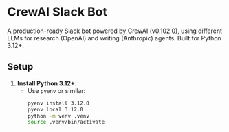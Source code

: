 # CrewAI Slack Bot

A production-ready Slack bot powered by CrewAI (v0.102.0), using different LLMs for research (OpenAI) and writing (Anthropic) agents. Built for Python 3.12+.

## Setup

1. **Install Python 3.12+**:
   - Use `pyenv` or similar:
     ```bash
     pyenv install 3.12.0
     pyenv local 3.12.0
     python -m venv .venv
     source .venv/bin/activate